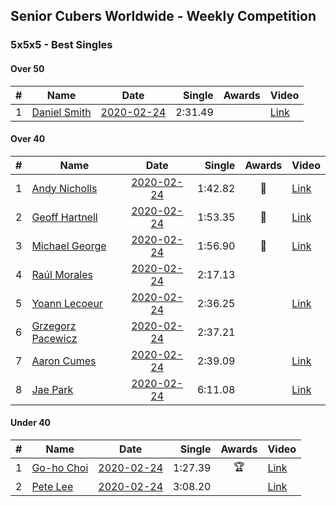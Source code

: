 ## Senior Cubers Worldwide - Weekly Competition
### 5x5x5 - Best Singles

#### Over 50

| # | Name | Date | Single | Awards | Video |
| :--: | -- | :--: | --: | :--: | -- |
| 1 | [Daniel Smith](../persons/daniel_smith.md) | [2020-02-24](2020-02-24.md) | 2:31.49 |  | [Link](https://www.facebook.com/events/538921670053895/permalink/539390146673714/) |

#### Over 40

| # | Name | Date | Single | Awards | Video |
| :--: | -- | :--: | --: | :--: | -- |
| 1 | [Andy Nicholls](../persons/andy_nicholls.md) | [2020-02-24](2020-02-24.md) | 1:42.82 | 🥇 | [Link](https://www.facebook.com/events/538921670053895/permalink/539067020039360/) |
| 2 | [Geoff Hartnell](../persons/geoff_hartnell.md) | [2020-02-24](2020-02-24.md) | 1:53.35 | 🥉 | [Link](https://www.facebook.com/events/538921670053895/permalink/540734073205988/) |
| 3 | [Michael George](../persons/michael_george.md) | [2020-02-24](2020-02-24.md) | 1:56.90 | 🥈 | [Link](https://www.facebook.com/events/538921670053895/permalink/539655733313822/) |
| 4 | [Raúl Morales](../persons/raul_morales.md) | [2020-02-24](2020-02-24.md) | 2:17.13 |  | |
| 5 | [Yoann Lecoeur](../persons/yoann_lecoeur.md) | [2020-02-24](2020-02-24.md) | 2:36.25 |  | [Link](https://www.facebook.com/events/538921670053895/permalink/541223923157003/) |
| 6 | [Grzegorz Pacewicz](../persons/grzegorz_pacewicz.md) | [2020-02-24](2020-02-24.md) | 2:37.21 |  | |
| 7 | [Aaron Cumes](../persons/aaron_cumes.md) | [2020-02-24](2020-02-24.md) | 2:39.09 |  | [Link](https://www.facebook.com/events/538921670053895/permalink/541249876487741/) |
| 8 | [Jae Park](../persons/jae_park.md) | [2020-02-24](2020-02-24.md) | 6:11.08 |  | [Link](https://www.facebook.com/events/538921670053895/permalink/542842839661778/) |

#### Under 40

| # | Name | Date | Single | Awards | Video |
| :--: | -- | :--: | --: | :--: | -- |
| 1 | [Go-ho Choi](../persons/go-ho_choi.md) | [2020-02-24](2020-02-24.md) | 1:27.39 | 🏆 | [Link](https://www.facebook.com/events/538921670053895/permalink/539081640037898/) |
| 2 | [Pete Lee](../persons/pete_lee.md) | [2020-02-24](2020-02-24.md) | 3:08.20 |  | [Link](https://www.facebook.com/events/538921670053895/permalink/541504683128927/) |

<script async src="https://www.googletagmanager.com/gtag/js?id=UA-86348435-3"></script><script>window.dataLayer = window.dataLayer || [];function gtag() {dataLayer.push(arguments);} gtag('js', new Date()); gtag('config', 'UA-86348435-3'); </script>
